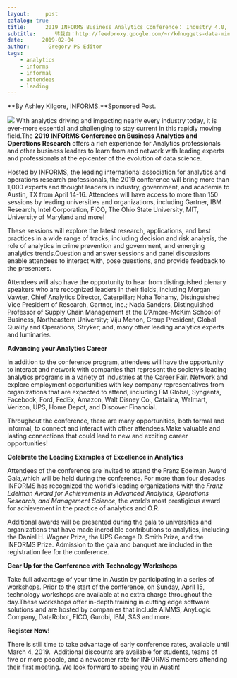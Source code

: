 ```yaml
---
layout:     post
catalog: true
title:      2019 INFORMS Business Analytics Conference： Industry 4.0, Apr 14-16, Austin
subtitle:      转载自：http://feedproxy.google.com/~r/kdnuggets-data-mining-analytics/~3/g3y9SiigpD4/2019-informs-business-analytics-conference.html
date:      2019-02-04
author:      Gregory PS Editor
tags:
    - analytics
    - informs
    - informal
    - attendees
    - leading
---
```


**By Ashley Kilgore, INFORMS.**Sponsored Post.

![](http://meetings2.informs.org/wordpress/analytics2019/files/2018/02/2019_Analytics_Logo.jpg)
With analytics driving and impacting nearly every industry today, it is ever-more essential and challenging to stay current in this rapidly moving field.The **2019 INFORMS Conference on Business Analytics and Operations Research** offers a rich experience for Analytics professionals and other business leaders to learn from and network with leading experts and professionals at the epicenter of the evolution of data science.

Hosted by INFORMS, the leading international association for analytics and operations research professionals, the 2019 conference will bring more than 1,000 experts and thought leaders in industry, government, and academia to Austin, TX from April 14-16. Attendees will have access to more than 150 sessions by leading universities and organizations, including Gartner, IBM Research, Intel Corporation, FICO, The Ohio State University, MIT, University of Maryland and more!

These sessions will explore the latest research, applications, and best practices in a wide range of tracks, including decision and risk analysis, the role of analytics in crime prevention and government, and emerging analytics trends.Question and answer sessions and panel discussions enable attendees to interact with, pose questions, and provide feedback to the presenters.

Attendees will also have the opportunity to hear from distinguished plenary speakers who are recognized leaders in their fields, including Morgan Vawter, Chief Analytics Director, Caterpillar; Noha Tohamy, Distinguished Vice President of Research, Gartner, Inc.; Nada Sanders, Distinguished Professor of Supply Chain Management at the D’Amore-McKim School of Business, Northeastern University; Viju Menon, Group President, Global Quality and Operations, Stryker; and, many other leading analytics experts and luminaries.

**Advancing your Analytics Career**

In addition to the conference program, attendees will have the opportunity to interact and network with companies that represent the society’s leading analytics programs in a variety of industries at the Career Fair. Network and explore employment opportunities with key company representatives from organizations that are expected to attend, including FM Global, Syngenta, Facebook, Ford, FedEx, Amazon, Walt Disney Co., Catalina, Walmart, Verizon, UPS, Home Depot, and Discover Financial.

Throughout the conference, there are many opportunities, both formal and informal, to connect and interact with other attendees.Make valuable and lasting connections that could lead to new and exciting career opportunities!

**Celebrate the Leading Examples of Excellence in Analytics**

Attendees of the conference are invited to attend the Franz Edelman Award Gala,which will be held during the conference. For more than four decades INFORMS has recognized the world’s leading organizations with the *Franz Edelman Award for Achievements in Advanced Analytics, Operations Research, and Management Science*, the world’s most prestigious award for achievement in the practice of analytics and O.R.

Additional awards will be presented during the gala to universities and organizations that have made incredible contributions to analytics, including the Daniel H. Wagner Prize, the UPS George D. Smith Prize, and the INFORMS Prize. Admission to the gala and banquet are included in the registration fee for the conference.

**Gear Up for the Conference with Technology Workshops**

Take full advantage of your time in Austin by participating in a series of workshops. Prior to the start of the conference, on Sunday, April 15, technology workshops are available at no extra charge throughout the day.These workshops offer in-depth training in cutting edge software solutions and are hosted by companies that include AIMMS, AnyLogic Company, DataRobot, FICO, Gurobi, IBM, SAS and more.

**Register Now!**

There is still time to take advantage of early conference rates, available until March 4, 2019.  Additional discounts are available for students, teams of five or more people, and a newcomer rate for INFORMS members attending their first meeting. We look forward to seeing you in Austin!
